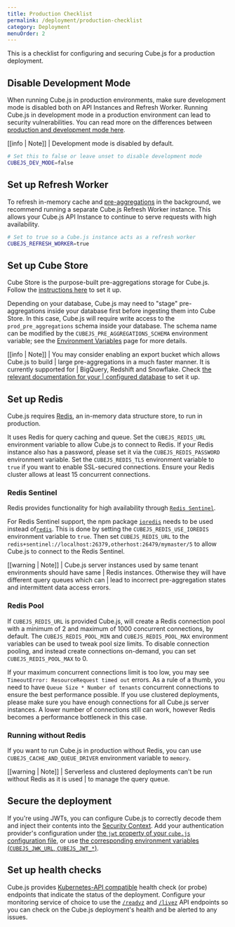 ```yaml
---
title: Production Checklist
permalink: /deployment/production-checklist
category: Deployment
menuOrder: 2
---
```


This is a checklist for configuring and securing Cube.js for a production
deployment.

## Disable Development Mode

When running Cube.js in production environments, make sure development mode is
disabled both on API Instances and Refresh Worker. Running Cube.js in
development mode in a production environment can lead to security
vulnerabilities. You can read more on the differences between [production and
development mode here][link-cubejs-dev-vs-prod].

<!-- prettier-ignore-start -->
[[info | Note]]
| Development mode is disabled by default.
<!-- prettier-ignore-end -->

```bash
# Set this to false or leave unset to disable development mode
CUBEJS_DEV_MODE=false
```

## Set up Refresh Worker

To refresh in-memory cache and [pre-aggregations][ref-schema-ref-preaggs] in the
background, we recommend running a separate Cube.js Refresh Worker instance.
This allows your Cube.js API Instance to continue to serve requests with high
availability.

```bash
# Set to true so a Cube.js instance acts as a refresh worker
CUBEJS_REFRESH_WORKER=true
```

## Set up Cube Store

Cube Store is the purpose-built pre-aggregations storage for Cube.js. Follow the
[instructions here][ref-caching-cubestore] to set it up.

Depending on your database, Cube.js may need to "stage" pre-aggregations inside
your database first before ingesting them into Cube Store. In this case, Cube.js
will require write access to the `prod_pre_aggregations` schema inside your
database. The schema name can be modified by the
`CUBEJS_PRE_AGGREGATIONS_SCHEMA` environment variable; see the [Environment
Variables][ref-env-vars-general] page for more details.

<!-- prettier-ignore-start -->
[[info | Note]]
| You may consider enabling an export bucket which allows Cube.js to build
| large pre-aggregations in a much faster manner. It is currently supported for
| BigQuery, Redshift and Snowflake. Check [the relevant documentation for your
| configured database][ref-config-connect-db] to set it up.
<!-- prettier-ignore-end -->

## Set up Redis

Cube.js requires [Redis](https://redis.io/), an in-memory data structure store,
to run in production.

It uses Redis for query caching and queue. Set the `CUBEJS_REDIS_URL`
environment variable to allow Cube.js to connect to Redis. If your Redis
instance also has a password, please set it via the `CUBEJS_REDIS_PASSWORD`
environment variable. Set the `CUBEJS_REDIS_TLS` environment variable to `true`
if you want to enable SSL-secured connections. Ensure your Redis cluster allows
at least 15 concurrent connections.

### Redis Sentinel

Redis provides functionality for high availability through
[`Redis Sentinel`][link-redis-sentinel].

For Redis Sentinel support, the npm package [`ioredis`][gh-ioredis] needs to be
used instead of[`redis`][gh-node-redis]. This is done by setting the
`CUBEJS_REDIS_USE_IOREDIS` environment variable to `true`. Then set
`CUBEJS_REDIS_URL` to the
`redis+sentinel://localhost:26379,otherhost:26479/mymaster/5` to allow Cube.js
to connect to the Redis Sentinel.

<!-- prettier-ignore-start -->
[[warning | Note]]
| Cube.js server instances used by same tenant environments should have same
| Redis instances. Otherwise they will have different query queues which can
| lead to incorrect pre-aggregation states and intermittent data access errors.
<!-- prettier-ignore-end -->

### Redis Pool

If `CUBEJS_REDIS_URL` is provided Cube.js, will create a Redis connection pool
with a minimum of 2 and maximum of 1000 concurrent connections, by default. The
`CUBEJS_REDIS_POOL_MIN` and `CUBEJS_REDIS_POOL_MAX` environment variables can be
used to tweak pool size limits. To disable connection pooling, and instead
create connections on-demand, you can set `CUBEJS_REDIS_POOL_MAX` to 0.

If your maximum concurrent connections limit is too low, you may see
`TimeoutError: ResourceRequest timed out` errors. As a rule of a thumb, you need
to have `Queue Size * Number of tenants` concurrent connections to ensure the
best performance possible. If you use clustered deployments, please make sure
you have enough connections for all Cube.js server instances. A lower number of
connections still can work, however Redis becomes a performance bottleneck in
this case.

### Running without Redis

If you want to run Cube.js in production without Redis, you can use
`CUBEJS_CACHE_AND_QUEUE_DRIVER` environment variable to `memory`.

<!-- prettier-ignore-start -->
[[warning | Note]]
| Serverless and clustered deployments can't be run without Redis as it is used
| to manage the query queue.
<!-- prettier-ignore-end -->

## Secure the deployment

If you're using JWTs, you can configure Cube.js to correctly decode them and
inject their contents into the [Security Context][ref-sec-ctx]. Add your
authentication provider's configuration under [the `jwt` property of your
`cube.js` configuration file][ref-config-jwt], or use [the corresponding
environment variables (`CUBEJS_JWK_URL`,
`CUBEJS_JWT_*`)][ref-config-env-vars-general].

## Set up health checks

Cube.js provides [Kubernetes-API compatible][link-k8s-healthcheck-api] health
check (or probe) endpoints that indicate the status of the deployment. Configure
your monitoring service of choice to use the [`/readyz`][ref-api-readyz] and
[`/livez`][ref-api-livez] API endpoints so you can check on the Cube.js
deployment's health and be alerted to any issues.

[gh-ioredis]: https://github.com/luin/ioredis
[gh-node-redis]: https://github.com/NodeRedis/node-redis
[link-caddy]: https://caddyserver.com/
[link-cubejs-dev-vs-prod]: /configuration/overview#development-mode
[link-k8s-healthcheck-api]:
  https://kubernetes.io/docs/reference/using-api/health-checks/
[link-kong]: https://konghq.com/kong/
[link-nginx]: https://www.nginx.com/
[link-nginx-docs]: https://nginx.org/en/docs/http/configuring_https_servers.html
[link-redis-sentinel]: https://redis.io/topics/sentinel
[ref-config-connect-db]: /connecting-to-the-database
[ref-caching-cubestore]: /caching/running-in-production
[ref-env-vars-general]: /reference/environment-variables#general
[ref-schema-ref-preaggs]: /schema/reference/pre-aggregations
[ref-api-scheduled-refresh]: /rest-api#api-reference-v-1-run-scheduled-refresh
[ref-sec-ctx]: /security/context
[ref-config-jwt]: /config#options-reference-jwt
[ref-config-env-vars-general]: /reference/environment-variables#general
[ref-api-readyz]: /rest-api#api-reference-readyz
[ref-api-livez]: /rest-api#api-reference-livez
